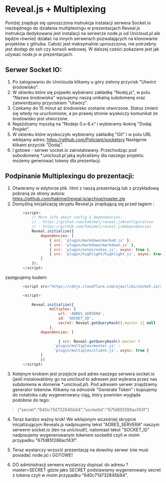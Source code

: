 # Reveal.js + Multiplexing

Poniżej znajduje się uproszczona instrukcja instalacji serwera Socket.io niezbędnego do działania multiplexingu w prezentacjach Reveal.js
Instrukcja dedykowana jest instalacji na serwerze node.js od Unicloud.pl ale będzie również działać na innych serwerach pozwalających na klonowanie projektów z githuba.
Całość jest maksymalnie uproszczona, nie potrzebny jest dostęp do ssh czy konsoli webowej. W dalszej cześci pokazane jest jak używać node.js w prezentacjach.



## Serwer Socket IO:
1. Po zalogowaniu do Uniclouda klikamy u góry zielony przycisk "Utwórz środowisko".
2. W okienku które się pojawiło wybierami zakładkę "Nodej.js", w polu "Nazwa środowiska" wpisujemy naszą unikalną subdomenę oraz zatwierdzamy przyciskiem "Utwórz".
3. Czekamy do 15 minut aż środowisko zostanie utworzone. Status zmieni się wtedy na uruchomione, a po prawej stronie wyskoczy komunikat że środowisko jest utworzone.
4. Najeżdzamy myszką na "Nodejs 0.x-6.x" i wybieramy ikoknę "Dodaj Projekt".
5. W okienku które wyskoczyło wybieramy zakładkę "Git" i w polu URL wklejamy adres:
https://github.com/Policjant/socketsrv
Następnie klikami przycisk "Dodaj".
6. I gotowe - serwer socket.io zainstalowany. Przechodząc pod subodomenę *.unicloud.pl jaką wybraliśmy dla naszego projektu możemy generować tokeny dla prezentacji.


## Podpinanie Multiplexingu do prezentacji:
1. Otwieramy w edytorze plik .html z naszą prezentacją lub z przykładową pobraną ze strony autora: https://github.com/hakimel/reveal.js/archive/master.zip
2. Domyślną inicjalizację skryptu Reveal.js znajdującą się przed tagiem </body>:
```javascript
		<script>
			// More info about config & dependencies:
			// - https://github.com/hakimel/reveal.js#configuration
			// - https://github.com/hakimel/reveal.js#dependencies
			Reveal.initialize({
				dependencies: [
					{ src: 'plugin/markdown/marked.js' },
					{ src: 'plugin/markdown/markdown.js' },
					{ src: 'plugin/notes/notes.js', async: true },
					{ src: 'plugin/highlight/highlight.js', async: true, callback: function() { hljs.initHighlightingOnLoad(); } }
				]
			});
		</script>
```

zastępujemy kodem:
```javascript
		<script src="https://cdnjs.cloudflare.com/ajax/libs/socket.io/2.0.4/socket.io.slim.js" integrity="sha256-jniDwC1PC9OmGoyPxA9VpGvgwDYyxsMqu5Q4OrF5wNY=" crossorigin="anonymous"></script>

		<script>
			
			Reveal.initialize({
					multiplex: {
						url: 'ADRES_SERVERA',
						id: 'SOCKET_ID',
						secret: Reveal.getQueryHash().master || null
					},
				dependencies: [
			
						{ src: Reveal.getQueryHash().master ?
					  'plugin/multiplex/master.js' :
					  'plugin/multiplex/client.js', async: true }
				]
				})
		</script>
```

3. Kolejnym krokiem jest przejście pod adres naszego serwera socket.io (jeśli instalowaliśmy go na unicloud to adresem jest wybrana przez nas subdomena w domenie *.unicloud.pl). 
Pod adresem serwer znajdziemy generator tokenów. Klikamy na odnośnik "Generate Token" i kopiujemy do notatnika cały wygenerowany ciąg, który powinien wygląda podobnie do tego:
> {"secret":"640c71d732845b64","socketId":"67fd85f288acf43f"}

4. Teraz bardzo ważny krok! We wklejonym wcześniej skrypcie inicjalizującym Reveals.js nadpisujemy tekst "ADRES_SERVERA" naszym serwerm socket.io (ten na unicloud!),
natomiast tekst "SOCKET_ID" nadpisujemy wygenerowanym tokenem socketId czyli w moim przypadku "67fd85f288acf43f".

5. Teraz wystarczy wrzucić prezentację na dowolny serwer (nie musi posiadać node.js) i GOTOWE!

7. DO administracji serwera wystarczy dopisać do adresu ?master=SECRET gdzie jako SECRET podstawiamy wygenerowany secret z tokena czyli w moim przypadku "640c71d732845b64".
